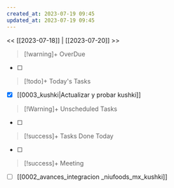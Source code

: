 ```yaml
---
created_at: 2023-07-19 09:45
updated_at: 2023-07-19 09:45
---
```


<< [[2023-07-18]] | [[2023-07-20]] >>


> [!warning]+ OverDue

- [ ] 

> [!todo]+ Today's Tasks

- [x] [[0003_kushki|Actualizar y probar kushki]]  

> [!Warning]+ Unscheduled Tasks

- [ ] 

> [!success]+ Tasks Done Today

- [ ] 

> [!success]+ Meeting

- [ ] [[0002_avances_integracion _niufoods_mx_kushki]]

